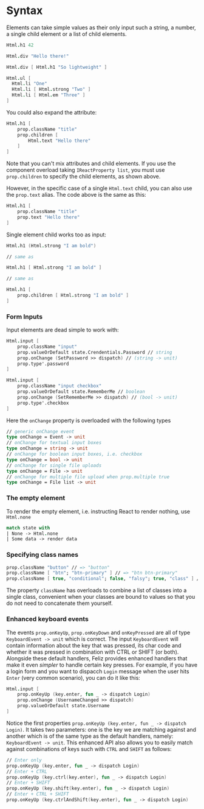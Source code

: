 # Syntax

Elements can take simple values as their only input such a string, a number, a single child element or a list of child elements.

```fs
Html.h1 42

Html.div "Hello there!"

Html.div [ Html.h1 "So lightweight" ]

Html.ul [
  Html.li "One"
  Html.li [ Html.strong "Two" ]
  Html.li [ Html.em "Three" ]
]
```
You could also expand the attribute:
```fs
Html.h1 [
    prop.className "title"
    prop.children [
        Html.text "Hello there"
    ]
]
```
Note that you can't mix attributes and child elements. If you use the component overload taking `IReactProperty list`, you must use `prop.children` to specify the child elements, as shown above.

However, in the specific case of a single `Html.text` child, you can also use the `prop.text` alias. The code above is the same as this:
```fs
Html.h1 [
    prop.className "title"
    prop.text "Hello there"
]
```
Single element child works too as input:
```fs
Html.h1 (Html.strong "I am bold")

// same as

Html.h1 [ Html.strong "I am bold" ]

// same as

Html.h1 [
    prop.children [ Html.strong "I am bold" ]
]
```

### Form Inputs

Input elements are dead simple to work with:

```fs
Html.input [
    prop.className "input"
    prop.valueOrDefault state.Crendentials.Password // string
    prop.onChange (SetPassword >> dispatch) // (string -> unit)
    prop.type'.password
]

Html.input [
    prop.className "input checkbox"
    prop.valueOrDefault state.RememberMe // boolean
    prop.onChange (SetRememberMe >> dispatch) // (bool -> unit)
    prop.type'.checkbox
]
```
Here the `onChange` property is overloaded with the following types
```fs
// generic onChange event
type onChange = Event -> unit
// onChange for textual input boxes
type onChange = string -> unit
// onChange for boolean input boxes, i.e. checkbox
type onChange = bool -> unit
// onChange for single file uploads
type onChange = File -> unit
// onChange for multiple file upload when prop.multiple true
type onChange = File list -> unit
```

### The empty element

To render the empty element, i.e. instructing React to render nothing, use `Html.none`
```fs
match state with
| None -> Html.none
| Some data -> render data
```

### Specifying class names

```fs
prop.className "button" // => "button"
prop.className [ "btn"; "btn-primary" ] // => "btn btn-primary"
prop.className [ true, "conditional"; false, "falsy"; true, "class" ] // => "conditional class"
```

The property `className` has overloads to combine a list of classes into a single class, convenient when your classes are bound to values so that you do not need to concatenate them yourself.

### Enhanced keyboard events

The events `prop.onKeyUp`, `prop.onKeyDown` and `onKeyPressed` are all of type `KeyboardEvent -> unit` which is correct. The input `KeyboardEvent` will contain information about the key that was pressed, its char code and whether it was pressed in combination with CTRL or SHIFT (or both). Alongside these default handlers, Feliz provides enhanced handlers that make it even *simpler* to handle certain key presses. For example, if you have a login form and you want to dispacch `Login` message when the user hits `Enter` (very common scenario), you can do it like this:
```fs
Html.input [
    prop.onKeyUp (key.enter, fun _ -> dispatch Login)
    prop.onChange (UsernameChanged >> dispatch)
    prop.valueOrDefault state.Username
]
```
Notice the first properties `prop.onKeyUp (key.enter, fun _ -> dispatch Login)`. It takes two parameters: one is the key we are matching against and another which is of the same type as the default handlers, namely: `KeyboardEvent -> unit`. This enhanced API also allows you to easily match against combinations of keys such with `CTRL` and `SHIFT` as follows:
```fs
// Enter only
prop.onKeyUp (key.enter, fun _ -> dispatch Login)
// Enter + CTRL
prop.onKeyUp (key.ctrl(key.enter), fun _ -> dispatch Login)
// Enter + SHIFT
prop.onKeyUp (key.shift(key.enter), fun _ -> dispatch Login)
// Enter + CTRL + SHIFT
prop.onKeyUp (key.ctrlAndShift(key.enter), fun _ -> dispatch Login)
```
